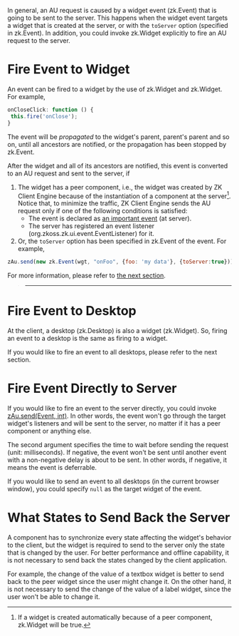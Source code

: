 

In general, an AU request is caused by a widget event
(<javadoc directory="jsdoc">zk.Event</javadoc>) that is going to be sent
to the server. This happens when the widget event targets a widget that
is created at the server, or with the `toServer` option (specified in
<javadoc directory="jsdoc" method="opts">zk.Event</javadoc>). In
addition, you could invoke
<javadoc method="fire(_global_.String, zk.Object, _global_.Map, int)" directory="jsdoc">zk.Widget</javadoc>
explicitly to fire an AU request to the server.

# Fire Event to Widget

An event can be fired to a widget by the use of
<javadoc method="fire(_global_.String, zk.Object, _global_.Map, int)" directory="jsdoc">zk.Widget</javadoc>
and
<javadoc method="fireX(zk.Event, int)" directory="jsdoc">zk.Widget</javadoc>.
For example,

```javascript
onCloseClick: function () {
 this.fire('onClose');
}
```

The event will be *propagated* to the widget's parent, parent's parent
and so on, until all ancestors are notified, or the propagation has been
stopped by
<javadoc method="stop(_global_.Map)" directory="jsdoc">zk.Event</javadoc>.

After the widget and all of its ancestors are notified, this event is
converted to an AU request and sent to the server, if

1.  The widget has a peer component, i.e., the widget was created by ZK
    Client Engine because of the instantiation of a component at the
    server[^1]. Notice that, to minimize the traffic, ZK Client Engine
    sends the AU request only if one of the following conditions is
    satisfied:
    - The event is declared as [an important
      event]({{site.baseurl}}/zk_client_side_ref/communication/au_requests/server-side_processing#Important_Events)
      (at server).
    - The server has registered an event listener
      (<javadoc type="interface">org.zkoss.zk.ui.event.EventListener</javadoc>)
      for it.
2.  Or, the `toServer` option has been specified in
    <javadoc directory="jsdoc" method="opts">zk.Event</javadoc> of the
    event. For example,

```javascript
zAu.send(new zk.Event(wgt, "onFoo", {foo: 'my data'}, {toServer:true}));
```

For more information, please refer to [the next
section]({{site.baseurl}}/zk_client_side_ref/communication/au_requests/server-side_processing).

> ------------------------------------------------------------------------
>
> <references/>

# Fire Event to Desktop

At the client, a desktop
(<javadoc directory="jsdoc">zk.Desktop</javadoc>) is also a widget
(<javadoc directory="jsdoc">zk.Widget</javadoc>). So, firing an event to
a desktop is the same as firing to a widget.

If you would like to fire an event to all desktops, please refer to the
next section.

# Fire Event Directly to Server

If you would like to fire an event to the server directly, you could
invoke [zAu.send(Event,
int)](https://www.zkoss.org/javadoc/latest/jsdoc/_global_/zAu.html#send-zk.Event-int-).
In other words, the event won't go through the target widget's listeners
and will be sent to the server, no matter if it has a peer component or
anything else.

The second argument specifies the time to wait before sending the
request (unit: milliseconds). If negative, the event won't be sent until
another event with a non-negative delay is about to be sent. In other
words, if negative, it means the event is deferrable.

If you would like to send an event to all desktops (in the current
browser window), you could specify `null` as the target widget of the
event.

# What States to Send Back the Server

A component has to synchronize every state affecting the widget's
behavior to the client, but the widget is required to send to the server
only the state that is changed by the user. For better performance and
offline capability, it is not necessary to send back the states changed
by the client application.

For example, the change of the value of a textbox widget is better to
send back to the peer widget since the user might change it. On the
other hand, it is not necessary to send the change of the value of a
label widget, since the user won't be able to change it.

[^1]: If a widget is created automatically because of a peer component,
    <javadoc method="inServer" directory="jsdoc">zk.Widget</javadoc>
    will be true.

